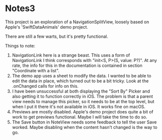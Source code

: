 # Notes3

This project is an exploration of a NavigationSplitView, loosely based on Apple's 'SwiftDataAnimals' demo project.

There are still a few warts, but it's pretty functional.

Things to note:
1. NavigationLink here is a strange beast. This uses a form of NavigationLink I think corresponds with "init<S, P>(S, value: P?)". At any rate, the info for this in the documentation is contained in section "Coordinate with a list".
2. The demo app uses a sheet to modify the data. I wanted to be able to edit the data in place, which turned out to be a bit tricky. Look at the .onChanged calls for info on this. 
3. I have been unsuccessful at both displaying the "Sort By" Picker and also getting it to function correctly in iOS. The problem is that 
a parent view needs to manage this picker, so it needs to be at the top level, but when I put it there it's not available in iOS. It works fine on macOS.
4. Previews are mostly disabled. Apple's demo project does quite a bit of work to get previews functional. Maybe I will take the time to do so.
5. The Save button in NoteView needs some feedback to tell the user Save worked. Maybe disabling when the content hasn't changed is the way to go.
